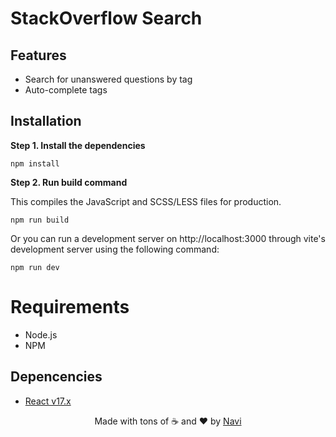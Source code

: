 # StackOverflow Search

## Features

- Search for unanswered questions by tag
- Auto-complete tags

## Installation

**Step 1. Install the dependencies**

```
npm install
```

**Step 2. Run build command**

This compiles the JavaScript and SCSS/LESS files for production.

```
npm run build
```

Or you can run a development server on http://localhost:3000 through vite's development server using the following command:
```
npm run dev
```

# Requirements

- Node.js
- NPM

## Depencencies

- [React v17.x](https://github.com/facebook/react)

<div align=center>Made with tons of ☕ and ❤️ by <a href="https://github.com/naviisml">Navi</a></div>
